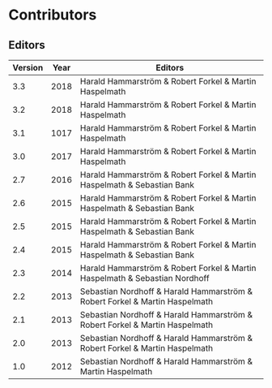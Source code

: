 # Contributors

## Editors

Version | Year | Editors
--- | --- | ---
3.3 | 2018 | Harald Hammarström & Robert Forkel & Martin Haspelmath
3.2 | 2018 | Harald Hammarström & Robert Forkel & Martin Haspelmath  
3.1 | 1017 | Harald Hammarström & Robert Forkel & Martin Haspelmath  
3.0 | 2017 | Harald Hammarström & Robert Forkel & Martin Haspelmath
2.7 | 2016 | Harald Hammarström & Robert Forkel & Martin Haspelmath & Sebastian Bank 
2.6 | 2015 | Harald Hammarström & Robert Forkel & Martin Haspelmath & Sebastian Bank
2.5 | 2015 | Harald Hammarström & Robert Forkel & Martin Haspelmath & Sebastian Bank 
2.4 | 2015 | Harald Hammarström & Robert Forkel & Martin Haspelmath & Sebastian Bank
2.3 | 2014 | Harald Hammarström & Robert Forkel & Martin Haspelmath & Sebastian Nordhoff
2.2 | 2013 | Sebastian Nordhoff & Harald Hammarström & Robert Forkel & Martin Haspelmath
2.1 | 2013 | Sebastian Nordhoff & Harald Hammarström & Robert Forkel & Martin Haspelmath
2.0 | 2013 | Sebastian Nordhoff & Harald Hammarström & Robert Forkel & Martin Haspelmath
1.0 | 2012 | Sebastian Nordhoff & Harald Hammarström & Martin Haspelmath
